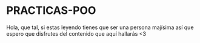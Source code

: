 # PRACTICAS-POO
Hola, que tal, si estas leyendo tienes que ser una persona majísima así que espero que disfrutes del contenido que aquí hallarás <3
